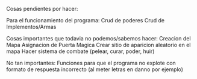 Cosas pendientes por hacer:

Para el funcionamiento del programa:
  Crud de poderes
  Crud de Implementos/Armas
  

Cosas importantes que todavia no podemos/sabemos hacer:
  Creacion del Mapa
  Asignacion de Puerta Magica
  Crear sitio de aparicion aleatorio en el mapa
  Hacer sistema de combate (pelear, curar, poder, huir)
  

No tan importantes:
  Funciones para que el programa no explote con formato de respuesta incorrecto (al meter letras en danno por ejemplo)
  
